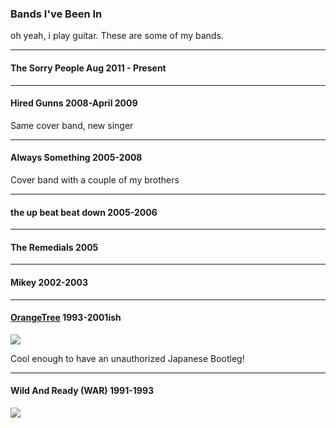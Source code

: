 ### Bands I've Been In

oh yeah, i play guitar. These are some of my bands.

* * * * *

#### The Sorry People Aug 2011 - Present


* * * * *

#### Hired Gunns 2008-April 2009

Same cover band, new singer

* * * * *

#### Always Something 2005-2008

Cover band with a couple of my brothers

* * * * *

#### the up beat beat down 2005-2006

* * * * *

#### The Remedials 2005

* * * * *

#### Mikey 2002-2003

* * * * *

#### [OrangeTree](orangeTree.html) 1993-2001ish

![](media/oTBootleg.gif)

Cool enough to have an unauthorized Japanese Bootleg!

* * * * *

#### Wild And Ready (WAR) 1991-1993

![](media/wildAndReady.jpg)
